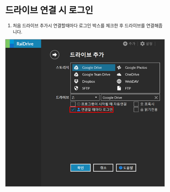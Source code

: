 # 드라이브 연결 시 로그인  


1. 처음 드라이브 추가시 연결할때마다 로그인 박스를 체크한 후 드라이브를 연결해줍니다.  

![login_checkbox](/login_checkbox.PNG?raw=true)  


